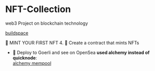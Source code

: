 # NFT-Collection
web3 Project on blockchain technology 


 <a href="https://buildspace.so/p/mint-nft-collection/lessons/get-local-environment-running" target="_blank">buildspace</a> 
 
 
 
🦊 MINT YOUR FIRST NFT
4. 💎 Create a contract that mints NFTs
   - 🎉 Deploy to Goerli and see on OpenSea
        **used alchemy instead of quicknode**:<br>
        <a href="https://dashboard.alchemy.com/mempool">alchemy mempool</a>
